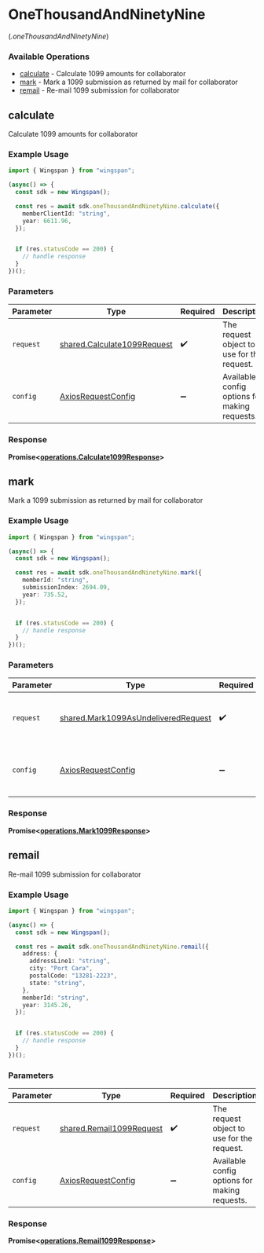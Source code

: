 # OneThousandAndNinetyNine
(*.oneThousandAndNinetyNine*)

### Available Operations

* [calculate](#calculate) - Calculate 1099 amounts for collaborator
* [mark](#mark) - Mark a 1099 submission as returned by mail for collaborator
* [remail](#remail) - Re-mail 1099 submission for collaborator

## calculate

Calculate 1099 amounts for collaborator

### Example Usage

```typescript
import { Wingspan } from "wingspan";

(async() => {
  const sdk = new Wingspan();

  const res = await sdk.oneThousandAndNinetyNine.calculate({
    memberClientId: "string",
    year: 6611.96,
  });


  if (res.statusCode == 200) {
    // handle response
  }
})();
```

### Parameters

| Parameter                                                                  | Type                                                                       | Required                                                                   | Description                                                                |
| -------------------------------------------------------------------------- | -------------------------------------------------------------------------- | -------------------------------------------------------------------------- | -------------------------------------------------------------------------- |
| `request`                                                                  | [shared.Calculate1099Request](../../models/shared/calculate1099request.md) | :heavy_check_mark:                                                         | The request object to use for the request.                                 |
| `config`                                                                   | [AxiosRequestConfig](https://axios-http.com/docs/req_config)               | :heavy_minus_sign:                                                         | Available config options for making requests.                              |


### Response

**Promise<[operations.Calculate1099Response](../../models/operations/calculate1099response.md)>**


## mark

Mark a 1099 submission as returned by mail for collaborator

### Example Usage

```typescript
import { Wingspan } from "wingspan";

(async() => {
  const sdk = new Wingspan();

  const res = await sdk.oneThousandAndNinetyNine.mark({
    memberId: "string",
    submissionIndex: 2694.09,
    year: 735.52,
  });


  if (res.statusCode == 200) {
    // handle response
  }
})();
```

### Parameters

| Parameter                                                                                  | Type                                                                                       | Required                                                                                   | Description                                                                                |
| ------------------------------------------------------------------------------------------ | ------------------------------------------------------------------------------------------ | ------------------------------------------------------------------------------------------ | ------------------------------------------------------------------------------------------ |
| `request`                                                                                  | [shared.Mark1099AsUndeliveredRequest](../../models/shared/mark1099asundeliveredrequest.md) | :heavy_check_mark:                                                                         | The request object to use for the request.                                                 |
| `config`                                                                                   | [AxiosRequestConfig](https://axios-http.com/docs/req_config)                               | :heavy_minus_sign:                                                                         | Available config options for making requests.                                              |


### Response

**Promise<[operations.Mark1099Response](../../models/operations/mark1099response.md)>**


## remail

Re-mail 1099 submission for collaborator

### Example Usage

```typescript
import { Wingspan } from "wingspan";

(async() => {
  const sdk = new Wingspan();

  const res = await sdk.oneThousandAndNinetyNine.remail({
    address: {
      addressLine1: "string",
      city: "Port Cara",
      postalCode: "13281-2223",
      state: "string",
    },
    memberId: "string",
    year: 3145.26,
  });


  if (res.statusCode == 200) {
    // handle response
  }
})();
```

### Parameters

| Parameter                                                            | Type                                                                 | Required                                                             | Description                                                          |
| -------------------------------------------------------------------- | -------------------------------------------------------------------- | -------------------------------------------------------------------- | -------------------------------------------------------------------- |
| `request`                                                            | [shared.Remail1099Request](../../models/shared/remail1099request.md) | :heavy_check_mark:                                                   | The request object to use for the request.                           |
| `config`                                                             | [AxiosRequestConfig](https://axios-http.com/docs/req_config)         | :heavy_minus_sign:                                                   | Available config options for making requests.                        |


### Response

**Promise<[operations.Remail1099Response](../../models/operations/remail1099response.md)>**

